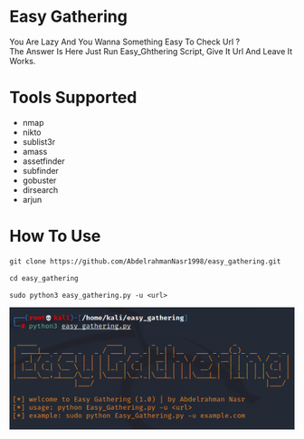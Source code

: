 # Easy Gathering
You Are Lazy And You Wanna Something Easy To Check Url ? <br>
The Answer Is Here Just Run Easy_Ghthering Script, Give It Url And Leave It Works.
# Tools Supported
- nmap
- nikto
- sublist3r
- amass
- assetfinder
- subfinder
- gobuster
- dirsearch
- arjun
# How To Use
```
git clone https://github.com/AbdelrahmanNasr1998/easy_gathering.git
```
```
cd easy_gathering
```
```
sudo python3 easy_gathering.py -u <url>
```
![alt text](https://github.com/AbdelrahmanNasr1998/easy_gathering/blob/main/easy_gathering.png)
